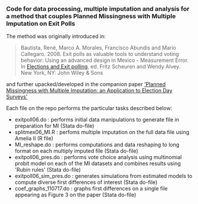 
### Code for data processing, multiple imputation and analysis for a method that couples Planned Missingness with Multiple Imputation on Exit Polls 

The method was originally introduced in:

>Bautista, Ren&eacute;, Marco A. Morales, Francisco Abundis and Mario Callegaro. 2008. Exit polls as valuable tools to understand voting behavior: Using an advanced design in Mexico - Measurement Error. In [Elections and Exit polling](http://www.wiley.com/WileyCDA/WileyTitle/productCd-0470291168.html), ed. Fritz Scheuren and Wendy Alvey. New York, NY: John Wiley & Sons 

and further upacked/developed in the companion paper ['Planned Missingness with Multiple Imputation: an Application to Election Day Surveys'](http://marco-morales.com/documents/wp/PMMI_pub_140920.pdf) 

Each file on the repo performs the particular tasks described below:

- exitpoll06.do :  performs initial data manipulations to generate file in preparation for MI (Stata do-file)
- splitmex06_MI.R : perfoms multiple imputation on the full data file using Amelia II (R file)
- MI_reshape.do : performs computations and data reshaping to long format on each multiply imputed file  (Stata do-file) 
- exitpoll06_pres.do : performs vote choice analysis using multinomial probit model on each of the MI datasets and combines results using 'Rubin rules' (Stata do-file)
- exitpoll06_sim_pres.do : generates simulations from estimated models to compute diverse first differences of interest (Stata do-file)
- coef_graphs_110717.do : graphs first differences on a single file appearing as Figure 3 on the paper (Stata do-file)
